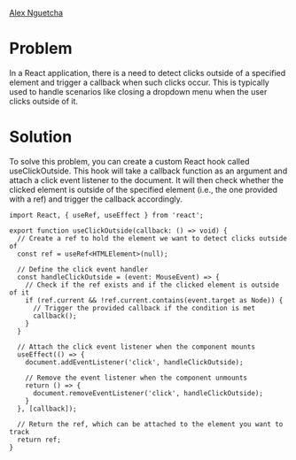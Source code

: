 [Alex Nguetcha](https://github.com/alexnguetcha)

# Problem

In a React application, there is a need to detect clicks outside of a specified element and trigger a callback when such clicks occur. This is typically used to handle scenarios like closing a dropdown menu when the user clicks outside of it.

# Solution
To solve this problem, you can create a custom React hook called useClickOutside. This hook will take a callback function as an argument and attach a click event listener to the document. It will then check whether the clicked element is outside of the specified element (i.e., the one provided with a ref) and trigger the callback accordingly.


```tsx
import React, { useRef, useEffect } from 'react';

export function useClickOutside(callback: () => void) {
  // Create a ref to hold the element we want to detect clicks outside of
  const ref = useRef<HTMLElement>(null);

  // Define the click event handler
  const handleClickOutside = (event: MouseEvent) => {
    // Check if the ref exists and if the clicked element is outside of it
    if (ref.current && !ref.current.contains(event.target as Node)) {
      // Trigger the provided callback if the condition is met
      callback();
    }
  }

  // Attach the click event listener when the component mounts
  useEffect(() => {
    document.addEventListener('click', handleClickOutside);

    // Remove the event listener when the component unmounts
    return () => {
      document.removeEventListener('click', handleClickOutside);
    }
  }, [callback]);

  // Return the ref, which can be attached to the element you want to track
  return ref;
}


```
